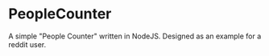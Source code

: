 # PeopleCounter
A simple "People Counter" written in NodeJS. Designed as an example for a reddit user.
